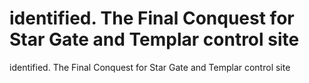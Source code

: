 # identified. The Final Conquest for Star Gate and Templar control site

identified. The Final Conquest for Star Gate and Templar control site